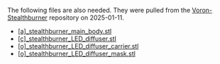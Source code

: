 The following files are also needed. They were pulled from the [Voron-Stealthburner](https://github.com/VoronDesign/Voron-Stealthburner) repository on 2025-01-11.

- [\[a\]\_stealthburner_main_body.stl](https://github.com/thunderkeys/FilamATrix/blob/main/STLs/Stealthburner/stock/%5Ba%5D_stealthburner_main_body.stl)
- [\[c\]\_stealthburner_LED_diffuser.stl](https://github.com/thunderkeys/FilamATrix/blob/main/STLs/Stealthburner/stock/%5Bc%5D_stealthburner_LED_diffuser.stl)
- [\[o\]\_stealthburner_LED_diffuser_carrier.stl](https://github.com/thunderkeys/FilamATrix/blob/main/STLs/Stealthburner/stock/%5Bo%5D_stealthburner_LED_diffuser_carrier.stl)
- [\[o\]\_stealthburner_LED_diffuser_mask.stl](https://github.com/thunderkeys/FilamATrix/blob/main/STLs/Stealthburner/stock/%5Bo%5D_stealthburner_LED_diffuser_mask.stl)
